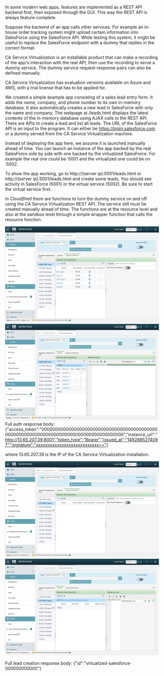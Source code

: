 In some modern web apps, features are implemented as a REST API backend first, then exposed through the GUI. This way the REST API is always feature-complete.

Suppose the backend of an app calls other services. For example an in-house order tracking system might upload certain information into SalesForce using the SalesForce API. While testing this system, it might be useful to replace the SalesForce endpoint with a dummy that replies in the correct format. 

CA Service Virtualization is an installable product that can make a recording of the app's interaction with the real API, then use the recording to serve a dummy service. The dummy service request-response pairs can also be defined manually.

CA Service Virtualization has evaluation versions available on Azure and AWS, with a trial license that has to be applied for.

We created a simple example app consisting of a sales lead entry form. It adds the name, company, and phone number to its own in-memory database. It also automatically creates a new lead in SalesForce with only the name and company. The webpage at /leads.html displays the latest contents of the in-memory database using AJAX calls to the REST API. There are APIs to create a lead and list all leads. The URL of the SalesForce API is an input to the program. It can either be https://login.salesforce.com or a dummy served from the CA Service Virtualization machine.

Instead of deploying the app here, we assume it is launched manually ahead of time. You can launch an instance of the app backed by the real SalesForce side by side with one backed by the virtualized SalesForce. For example the real one could be :5001 and the virtualized one could be on :5002.

To show the app working, go to http://(server ip):5001/leads.html or http://(server ip):5001/leads.html and create some leads. You should see activity in SalesForce (5001) or the virtual service (5002). Be sure to start the virtual service first. 

In CloudShell there are functions to turn the dummy service on and off using the CA Service Virtualization REST API. The service still must be created manually ahead of time. The functions are at the resource level and also at the sandbox level through a simple wrapper function that calls the resource function. 

![](screenshots/virtual%20salesforce%20auth.png)
![](screenshots/virtual%20salesforce%20auth%202.png)
Full auth response body:
{"access_token":"000000000000000000000000000000000000000000000000000000000000000000000000000000000000000","instance_url":"http://13.65.207.39:8001","token_type":"Bearer","issued_at":"1492885274097","signature":"xxxxxxxxxxxxxxxxxxxxxxxxxxx=="}

where 13.65.207.39 is the IP of the CA Service Virtualization installation.

![](screenshots/virtual%20salesforce%20lead.png)
![](screenshots/virtual%20salesforce%20lead%202.png)

Full lead creation response body:
{"id":"virtualized-salesforce-000000000000"}

